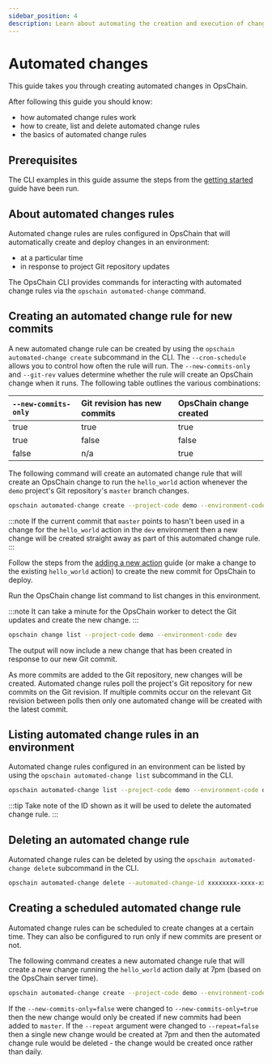 ```yaml
---
sidebar_position: 4
description: Learn about automating the creation and execution of changes with OpsChain.
---
```


# Automated changes

This guide takes you through creating automated changes in OpsChain.

After following this guide you should know:

- how automated change rules work
- how to create, list and delete automated change rules
- the basics of automated change rules

## Prerequisites

The CLI examples in this guide assume the steps from the [getting started](/docs/getting-started/README.md) guide have been run.

## About automated changes rules

Automated change rules are rules configured in OpsChain that will automatically create and deploy changes in an environment:

- at a particular time
- in response to project Git repository updates

The OpsChain CLI provides commands for interacting with automated change rules via the `opschain automated-change` command.

## Creating an automated change rule for new commits

A new automated change rule can be created by using the `opschain automated-change create` subcommand in the CLI. The `--cron-schedule` allows you to control how often the rule will run. The `--new-commits-only` and `--git-rev` values determine whether the rule will create an OpsChain change when it runs. The following table outlines the various combinations:

| `--new-commits-only` | Git revision has new commits | OpsChain change created |
| :------------------- | :--------------------------- | :---------------------- |
| true                 | true                         | true                    |
| true                 | false                        | false                   |
| false                | n/a                          | true                    |

The following command will create an automated change rule that will create an OpsChain change to run the `hello_world` action whenever the `demo` project's Git repository's `master` branch changes.

```bash
opschain automated-change create --project-code demo --environment-code dev --git-remote-name origin --git-rev master --new-commits-only --action hello_world --cron-schedule '* * * * *' --repeat --confirm
```

:::note
If the current commit that `master` points to hasn't been used in a change for the `hello_world` action in the `dev` environment then a new change will be created straight away as part of this automated change rule.
:::

Follow the steps from the [adding a new action](/docs/getting-started/developer.md#adding-a-new-action) guide (or make a change to the existing `hello_world` action) to create the new commit for OpsChain to deploy.

Run the OpsChain change list command to list changes in this environment.

:::note
It can take a minute for the OpsChain worker to detect the Git updates and create the new change.
:::

```bash
opschain change list --project-code demo --environment-code dev
```

The output will now include a new change that has been created in response to our new Git commit.

As more commits are added to the Git repository, new changes will be created. Automated change rules poll the project's Git repository for new commits on the Git revision. If multiple commits occur on the relevant Git revision between polls then only one automated change will be created with the latest commit.

## Listing automated change rules in an environment

Automated change rules configured in an environment can be listed by using the `opschain automated-change list` subcommand in the CLI.

```bash
opschain automated-change list --project-code demo --environment-code dev
```

:::tip
Take note of the ID shown as it will be used to delete the automated change rule.
:::

## Deleting an automated change rule

Automated change rules can be deleted by using the `opschain automated-change delete` subcommand in the CLI.

```bash
opschain automated-change delete --automated-change-id xxxxxxxx-xxxx-xxxx-xxxx-xxxxxxxxxxxx --confirm
```

## Creating a scheduled automated change rule

Automated change rules can be scheduled to create changes at a certain time. They can also be configured to run only if new commits are present or not.

The following command creates a new automated change rule that will create a new change running the `hello_world` action daily at 7pm (based on the OpsChain server time).

```bash
opschain automated-change create --project-code demo --environment-code dev --git-remote-name origin --git-rev master --new-commits-only=false --action hello_world --cron-schedule '0 19 * * *' --repeat --confirm
```

If the `--new-commits-only=false` were changed to `--new-commits-only=true` then the new change would only be created if new commits had been added to `master`. If the `--repeat` argument were changed to `--repeat=false` then a single new change would be created at 7pm and then the automated change rule would be deleted - the change would be created once rather than daily.
